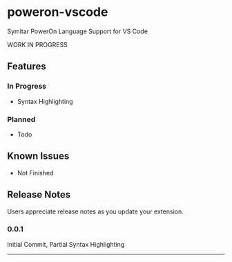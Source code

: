 # poweron-vscode
Symitar PowerOn Language Support for VS Code

WORK IN PROGRESS

## Features

### In Progress
- Syntax Highlighting

### Planned
- Todo

## Known Issues

- Not Finished

## Release Notes

Users appreciate release notes as you update your extension.

### 0.0.1

Initial Commit, Partial Syntax Highlighting

-----------------------------------------------------------------------------------------------------------
